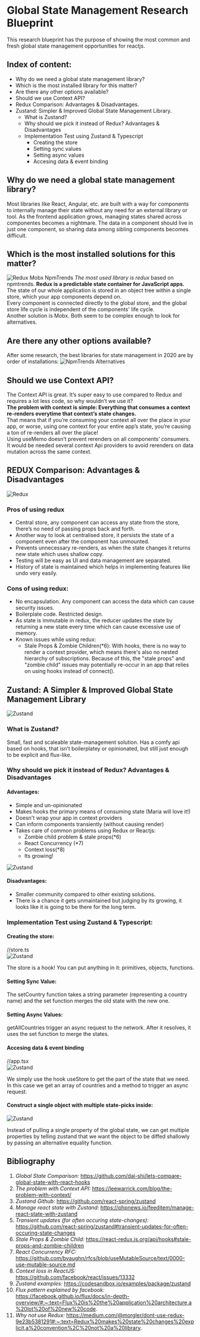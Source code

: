 # Global State Management Research Blueprint

This research blueprint has the purpose of showing the most common and fresh global state management opportunities for reactjs.

## Index of content:

* Why do we need a global state management library?
* Which is the most installed library for this matter?
* Are there any other options available?
* Should we use Context API?
* Redux Comparison: Advantages & Disadvantages.
* Zustand: Simpler & Improved Global State Management Library.
	- What is Zustand?
	- Why should we pick it instead of Redux? Advantages & Disadvantages
	- Implementation Test using Zustand & Typescript
		- Creating the store
		- Setting sync values
		- Setting async values
		- Accesing data & event binding

## Why do we need a global state management library?

Most libraries like React, Angular, etc. are built with a way for components to internally manage their state without any need for an external library or tool. As the frontend application grows, managing states shared across componentes becomes a nightmare. The data in a component should live in just one component, so sharing data among sibling components becomes difficult.

## Which is the most installed solutions for this matter?
![Redux Mobx NpmTrends](images/npmtrends-redux-mobx.png)
*The most used library is redux* based on npmtrends. 
**Redux is a predictable state container for JavaScript apps.** The state of our whole application is stored in an object tree within a single store, which your app components depend on.  
Every component is connected directly to the global store, and the global store life cycle is independent of the components' life cycle.  
Another solution is Mobx. Both seem to be complex enough to look for alternatives.

## Are there any other options available?

After some research, the best libraries for state management in 2020 are by order of installations:
![NpmTrends Alternatives](images/npmtrends-alternatives.png)

## Should we use Context API?

The Context API is great. It’s super easy to use compared to Redux and requires a lot less code, so why wouldn’t we use it?  
**The problem with context is simple: Everything that consumes a context re-renders everytime that context’s state changes.**  
That means that if you’re consuming your context all over the place in your app, or worse, using one context for your entire app’s state, you’re causing a ton of re-renders all over the place!  
Using useMemo doesn’t prevent rerenders on all components’ consumers.  
It would be needed several context Api providers to avoid rerenders on data mutation across the same context.


## REDUX Comparison: Advantages & Disadvantages
![Redux](images/redux.png)


### Pros of using redux
* Central store, any component can access any state from the store, there’s no need of passing props back and forth.  
* Another way to look at centralised store, it persists the state of a component even after the component has unmounted.  
* Prevents unnecessary re-renders, as when the state changes it returns new state which uses shallow copy.  
* Testing will be easy as UI and data management are separated.  
* History of state is maintained which helps in implementing features like undo very easily.


### Cons of using redux:
* No encapsulation. Any component can access the data which can cause security issues.  
* Boilerplate code. Restricted design.  
* As state is immutable in redux, the reducer updates the state by returning a new state every time which can cause excessive use of memory.  
* Known issues while using redux:  
    - Stale Props & Zombie Children(*6): With hooks, there is no way to render a context provider, which means there's also no nested hierarchy of subscriptions. Because of this, the "stale props" and "zombie child" issues may potentially re-occur in an app that relies on using hooks instead of connect().


## Zustand: A Simpler & Improved Global State Management Library
![Zustand](images/zustand.png)

### What is Zustand?

Small, fast and scaleable state-management solution. Has a comfy api based on hooks, that isn’t boilerplatey or opinionated, but still just enough to be explicit and flux-like.

### Why should we pick it instead of Redux? Advantages & Disadvantages

#### Advantages:

* Simple and un-opinionated
* Makes hooks the primary means of consuming state (Maria will love it!)
* Doesn't wrap your app in context providers
* Can inform components transiently (without causing render)
* Takes care of common problems using Redux or Reactjs:
    - Zombie child problem & stale props(*6)
    - React Concurrency (*7)
    - Context loss(*8)
    - Its growing!

![Zustand](images/zustand-trend.png)

#### Disadvantages:

* Smaller community compared to other existing solutions.
* There is a chance it gets unmaintained but judging by its growing, it looks like it is going to be there for the long term.

### Implementation Test using Zustand & Typescript:

#### Creating the store:
//store.ts  
![Zustand](images/store.png)

The store is a hook! You can put anything in it: primitives, objects, functions.

#### Setting Sync Value:

The setCountry function takes a string parameter (representing a country name) and the set function merges the old state with the new one.

#### Setting Async Values:

getAllCountries trigger an async request to the network. After it resolves, it uses the set function to merge the states.

#### Accesing data & event binding
//app.tsx  
![Zustand](images/access-binding.png)

We simply use the hook useStore to get the part of the state that we need. In this case we get an array of countries and a method to trigger an async request.

#### Construct a single object with multiple state-picks inside:
![Zustand](images/multiplepick.png)

Instead of pulling a single property of the global state, we can get multiple properties by telling zustand that we want the object to be diffed shallowly by passing an alternative equality function.

## Bibliography

1. *Global State Comparison:* https://github.com/dai-shi/lets-compare-global-state-with-react-hooks
2. *The problem with Context API:* https://leewarrick.com/blog/the-problem-with-context/
3. *Zustand Github:* https://github.com/react-spring/zustand
4. *Manage react state with Zustand:* https://phpnews.io/feeditem/manage-react-state-with-zustand
5. *Transient updates (for often occuring state-changes):* https://github.com/react-spring/zustand#transient-updates-for-often-occuring-state-changes
6. *Stale Props &  Zombie Child:* https://react-redux.js.org/api/hooks#stale-props-and-zombie-children
7. *React Concurrency RFC:* https://github.com/bvaughn/rfcs/blob/useMutableSource/text/0000-use-mutable-source.md
8. *Context loss in ReactJS:* https://github.com/facebook/react/issues/13332
9. *Zustand examples:* https://codesandbox.io/examples/package/zustand
10. *Flux pattern explained by facebook:* https://facebook.github.io/flux/docs/in-depth-overview/#:~:text=Flux%20is%20the%20application%20architecture,a%20lot%20of%20new%20code.
11. *Why not use Redux:* https://medium.com/@morgler/dont-use-redux-9e23b5381291#:~:text=Redux%20makes%20state%20changes%20explicit,a%20convention%2C%20not%20a%20library.